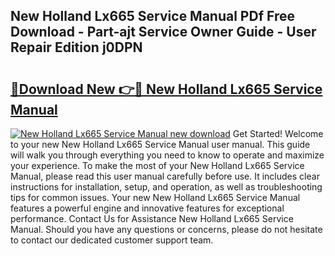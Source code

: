 ## New Holland Lx665 Service Manual PDf Free Download - Part-ajt Service Owner Guide - User Repair Edition j0DPN

# <h2><a href="http://bc96034.oget.top/?id=New+Holland+Lx665+Service+Manual">🔗Download New 👉🔴 New Holland Lx665 Service Manual</a></h2>

[![New Holland Lx665 Service Manual new download](https://i.imgur.com/5g1atiW.png)](http://bc96034.oget.top/?id=New+Holland+Lx665+Service+Manual)
Get Started! Welcome to your new New Holland Lx665 Service Manual user manual. This guide will walk you through everything you need to know to operate and maximize your experience. To make the most of your New Holland Lx665 Service Manual, please read this user manual carefully before use. It includes clear instructions for installation, setup, and operation, as well as troubleshooting tips for common issues. Your new New Holland Lx665 Service Manual features a powerful engine and innovative features for exceptional performance. Contact Us for Assistance New Holland Lx665 Service Manual. Should you have any questions or concerns, please do not hesitate to contact our dedicated customer support team.

